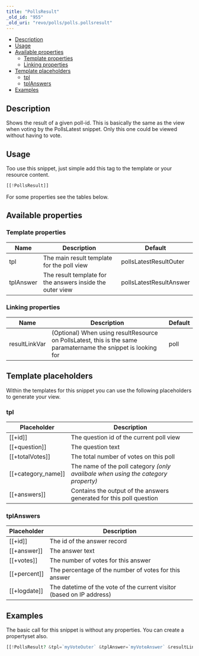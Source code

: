 ```yaml
---
title: "PollsResult"
_old_id: "955"
_old_uri: "revo/polls/polls.pollsresult"
---
```


- [Description](#Polls.PollsResult-Description)
- [Usage](#Polls.PollsResult-Usage)
- [Available properties](#Polls.PollsResult-Availableproperties)
  - [Template properties](#Polls.PollsResult-Templateproperties)
  - [Linking properties](#Polls.PollsResult-Linkingproperties)
- [Template placeholders](#Polls.PollsResult-Templateplaceholders)
  - [tpl](#Polls.PollsResult-tpl)
  - [tplAnswers](#Polls.PollsResult-tplAnswers)
- [Examples](#Polls.PollsResult-Examples)



## Description

Shows the result of a given poll-id. This is basically the same as the view when voting by the PollsLatest snippet. Only this one could be viewed without having to vote.

## Usage

Too use this snippet, just simple add this tag to the template or your resource content.

``` php 
[[!PollsResult]]
```

For some properties see the tables below.

## Available properties

### Template properties

| Name | Description | Default |
|------|-------------|---------|
| tpl | The main result template for the poll view | pollsLatestResultOuter |
| tplAnswer | The result template for the answers inside the outer view | pollsLatestResultAnswer |

### Linking properties

| Name | Description | Default |
|------|-------------|---------|
| resultLinkVar | (Optional) When using resultResource on PollsLatest, this is the same paramatername the snippet is looking for | poll |

## Template placeholders

Within the templates for this snippet you can use the following placeholders to generate your view.

### tpl

| Placeholder | Description |
|-------------|-------------|
| \[\[+id\]\] | The question id of the current poll view |
| \[\[+question\]\] | The question text |
| \[\[+totalVotes\]\] | The total number of votes on this poll |
| \[\[+category\_name\]\] | The name of the poll category _(only availbale when using the category property)_ |
| \[\[+answers\]\] | Contains the output of the answers generated for this poll question |

### tplAnswers

| Placeholder | Description |
|-------------|-------------|
| \[\[+id\]\] | The id of the answer record |
| \[\[+answer\]\] | The answer text |
| \[\[+votes\]\] | The number of votes for this answer |
| \[\[+percent\]\] | The percentage of the number of votes for this answer |
| \[\[+logdate\]\] | The datetime of the vote of the current visitor (based on IP address) |

## Examples

The basic call for this snippet is without any properties. You can create a propertyset also.

``` php 
[[!PollsResult? &tpl=`myVoteOuter` &tplAnswer=`myVoteAnswer` &resultLinkVar=`myPoll`]] 
```